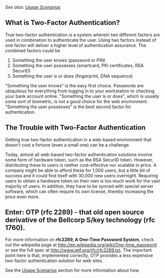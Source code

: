 _See also: [Usage Scenarios](http://code.google.com/p/otpauth/wiki/usage_scenarios)_

## What is Two-Factor Authentication? ##

True two-factor authentication is a system wherein two different factors are used in combination to authenticate the user. Using two factors instead of one factor will deliver a higher level of authentication assurance. The combined factors could be


  1. Something the user knows (password or PIN)
  1. Something the user possesses (smartcard, PKI certificates, RSA SecurID)
  1. Something the user is or does (fingerprint, DNA sequence)


"Something the user knows" is the easy first choice. Passwords are ubiquitous for everything from logging in to your workstation to checking your bank account online. "Something the user is or does", which is usually some sort of biometric, is not a good choice for the web environment. "Something the user possesses" is the best second factor for authentication.


## The Trouble with Two-Factor Authentication ##
Getting true two-factor authentication in a web-based environment that doesn't cost a fortune (even a small one) can be a challenge.


Today, almost all web-based two-factor authentication solutions involve some form of hardware token, such as the RSA SecurID token. However, distributing these to users is neither cost-effective nor scalable in price. A company might be able to afford these for 1,000 users, but a little bit of success and it could find itself with 30,000 new users overnight. Requiring users to obtain a hardware token on their own is too much work for the vast majority of users. In addition, they have to be synced with special server software, which can often require its own license, thereby increasing the price even more.


## Enter: OTP (rfc 2289) - that old open source derivative of the Bellcorp S/key technology (rfc 1760). ##
For more information on **rfc2289, A One-Time Password System**, check out the wikipedia page at http://en.wikipedia.org/wiki/One-time_password or see the full spec at http://www.ietf.org/rfc/rfc2289.txt. The important point here is that, implemented correctly, OTP provides a less expensive two-factor authentication solution for web sites.

See the [Usage Scenarios](http://code.google.com/p/otpauth/wiki/usage_scenarios) section for more information about how.